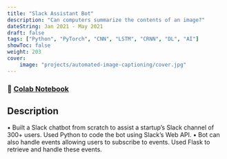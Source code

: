 ```yaml
---
title: "Slack Assistant Bot"
description: "Can computers summarize the contents of an image?"
dateString: Jan 2021 - May 2021
draft: false
tags: ["Python", "PyTorch", "CNN", "LSTM", "CRNN", "DL", "AI"]
showToc: false
weight: 203
cover:
    image: "projects/automated-image-captioning/cover.jpg"
--- 
```

### 🔗 [Colab Notebook](https://colab.research.google.com/drive/1Q553uslYW3Ho6P1G46SOEDxOS_VmHXfJ)

## Description
▪	Built a Slack chatbot from scratch to assist a startup’s Slack channel of 300+ users. Used Python to code the bot using Slack’s Web API. 
▪	Bot can also handle events allowing users to subscribe to events. Used Flask to retrieve and handle these events. 